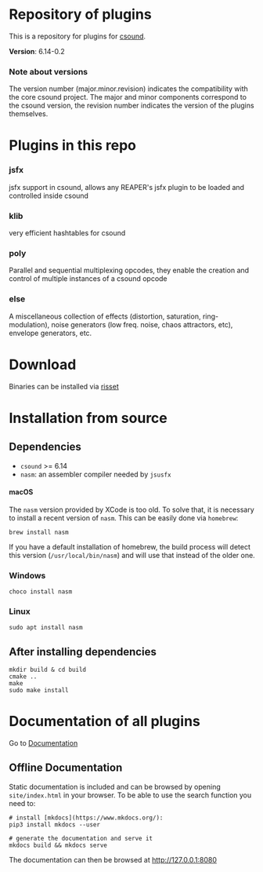 # Repository of plugins

This is a repository for plugins for [csound](https://csound.com/). 

**Version**: 6.14-0.2

### Note about versions

The version number (major.minor.revision) indicates the compatibility with the core csound project. 
The major and minor components correspond to the csound version, the revision number indicates the
version of the plugins themselves. 

# Plugins in this repo

### jsfx

jsfx support in csound, allows any REAPER's jsfx plugin to be loaded and controlled inside csound

### klib

very efficient hashtables for csound

### poly

Parallel and sequential multiplexing opcodes, they enable the creation and control of multiple 
instances of a csound opcode

### else

A miscellaneous collection of effects (distortion, saturation, ring-modulation), noise 
generators (low freq. noise, chaos attractors, etc), envelope generators, etc.

# Download

Binaries can be installed via [risset](https://github.com/csound-plugins/risset)

# Installation from source

## Dependencies

* `csound` >= 6.14
* `nasm`: an assembler compiler needed by `jsusfx`

#### macOS

The `nasm` version provided by XCode is too old. To solve that, it is necessary to install a recent version
of `nasm`. This can be easily done via `homebrew`:

    brew install nasm

If you have a default installation of homebrew, the build process will detect this version (`/usr/local/bin/nasm`) and 
will use that instead of the older one.

### Windows

    choco install nasm

### Linux

    sudo apt install nasm

## After installing dependencies

    mkdir build & cd build
    cmake ..
    make
    sudo make install

# Documentation of all plugins

Go to [Documentation](https://csound-plugins.github.io/csound-plugins/)


## Offline Documentation

Static documentation is included and can be browsed by opening `site/index.html` in your browser. 
To be able to use the search function you need to:

    # install [mkdocs](https://www.mkdocs.org/):
    pip3 install mkdocs --user

    # generate the documentation and serve it
    mkdocs build && mkdocs serve

The documentation can then be browsed at http://127.0.0.1:8080
